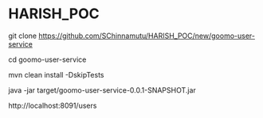 # HARISH_POC

 git clone https://github.com/SChinnamutu/HARISH_POC/new/goomo-user-service
 
 cd goomo-user-service
 
 mvn clean install -DskipTests
 
 java -jar target/goomo-user-service-0.0.1-SNAPSHOT.jar
 
 
 http://localhost:8091/users

